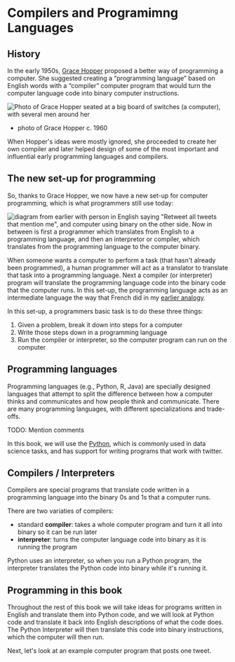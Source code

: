 # Compilers and Programimng Languages

## History

In the early 1950s, [Grace Hopper](https://en.wikipedia.org/wiki/Grace_Hopper) proposed a better way of programming a computer. She suggested creating a “programming language” based on English words with a “compiler” computer program that would turn the computer language code into binary computer instructions.

![Photo of Grace Hopper seated at a big board of switches (a computer), with several men around her](grace_hopper.jpg)
- photo of Grace Hopper c. 1960

When Hopper's ideas were mostly ignored, she proceeded to create her own compiler and later helped design of some of the most important and influential early programming languages and compilers.

## The new set-up for programming

So, thanks to Grace Hopper, we now have a new set-up for computer programming, which is what programmers still use today:

![diagram from earlier with person in English saying "Retweet all tweets that mention me", and computer using binary on the other side. Now in between is first a programmer which translates from English to a programming language, and then an interpretor or compiler, which translates from the programming language to the computer binary.](programming_language.png)

When someone wants a computer to perform a task (that hasn't already been programmed), a human programmer will act as a translator to translate that task into a programming language. Next a compiler (or interpreter) program will translate the programming language code into the binary code that the computer runs. In this set-up, the programming language acts as an intermediate language the way that French did in my [earlier analogy](01_language_translation.md).

In this set-up, a programmers basic task is to do these three things:
1. Given a problem, break it down into steps for a computer
1. Write those steps down in a programming language
1. Run the compiler or interpreter, so the computer program can run on the computer

## Programming languages

Programming languages (e.g., Python, R, Java) are specially designed languages that attempt to split the difference between how a computer thinks and communicates and how people think and communicate. There are many programming languages, with different specializations and trade-offs.

TODO: Mention comments

In this book, we will use the [Python](https://www.python.org/), which is commonly used in data science tasks, and has support for writing programs that work with twitter.

## Compilers / Interpreters
Compilers are special programs that translate code written in a programming language into the binary 0s and 1s that a computer runs.

There are two variaties of compilers:
- standard **compiler**: takes a whole computer program and turn it all into binary so it can be run later
- **interpreter**: turns the computer language code into binary as it is running the program

Python uses an interpreter, so when you run a Python program, the interpreter translates the Python code into binary while it's running it.


## Programming in this book
Throughout the rest of this book we will take ideas for programs written in English and translate them into Python code, and we will look at Python code and translate it back into English descriptions of what the code does. The Python Interpreter will then translate this code into binary instructions, which the computer will then run.

Next, let's look at an example computer program that posts one tweet.
